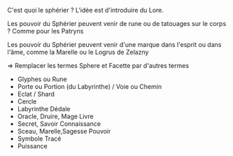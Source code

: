 C'est quoi le sphérier ? L'idée est d'introduire du Lore.

Les pouvoir du Sphérier peuvent venir de rune ou de tatouages sur le corps ? Comme pour les Patryns

Les pouvoir du Sphérier peuvent venir d'une marque dans l'esprit ou dans l'âme, comme la Marelle ou le Logrus de Zelazny 

=> Remplacer les termes Sphere et Facette par d'autres termes 
- Glyphes ou Rune
- Porte ou Portion (du Labyrinthe) / Voie ou Chemin 
- Eclat / Shard
- Cercle
- Labyrinthe Dédale
- Oracle, Druire, Mage Livre
- Secret, Savoir Connaissance
- Sceau, Marelle,Sagesse Pouvoir
- Symbole Tracé
- Puissance